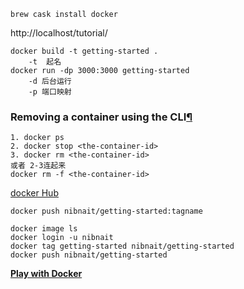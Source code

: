 ```
brew cask install docker
```

http://localhost/tutorial/

```
docker build -t getting-started .
	-t  起名
docker run -dp 3000:3000 getting-started
	-d 后台运行
	-p 端口映射
```

### Removing a container using the CLI[¶](http://localhost/tutorial/updating-our-app/#removing-a-container-using-the-cli)

```
1. docker ps
2. docker stop <the-container-id>
3. docker rm <the-container-id>
或者 2-3连起来
docker rm -f <the-container-id>
```

[docker Hub](https://hub.docker.com/r/nibnait/getting-started)

```
docker push nibnait/getting-started:tagname

docker image ls
docker login -u nibnait
docker tag getting-started nibnait/getting-started
docker push nibnait/getting-started
```

**[Play with Docker](https://labs.play-with-docker.com/)**

